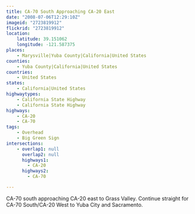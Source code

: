 ```yaml
---
title: CA-70 South Approaching CA-20 East
date: "2008-07-06T12:29:10Z"
imageid: "2723819912"
flickrid: "2723819912"
location:
    latitude: 39.151062
    longitude: -121.587375
places:
    - Marysville|Yuba County|California|United States
counties:
    - Yuba County|California|United States
countries:
    - United States
states:
    - California|United States
highwaytypes:
    - California State Highway
    - California State Highway
highways:
    - CA-20
    - CA-70
tags:
    - Overhead
    - Big Green Sign
intersections:
    - overlap1: null
      overlap2: null
      highways1:
        - CA-20
      highways2:
        - CA-70

---
```

CA-70 south approaching CA-20 east to Grass Valley.  Continue straight for CA-70 South/CA-20 West to Yuba City and Sacramento.
